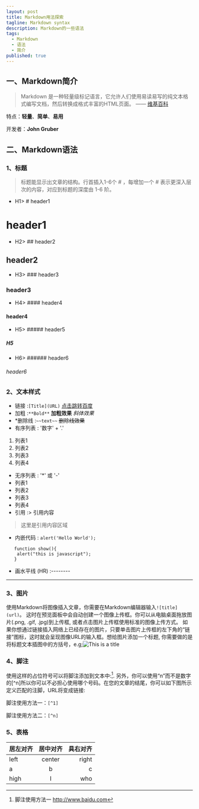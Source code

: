 ```yaml
---
layout: post
title: Markdown用法探索
tagline: Markdown syntax
description: Markdown的一些语法
tags:
  - Markdown
  - 语法
  - 简介
published: true
---
```



## 一、Markdown简介

> Markdown 是一种轻量级标记语言，它允许人们使用易读易写的纯文本格式编写文档，然后转换成格式丰富的HTML页面。 —— [维基百科](https://zh.wikipedia.org/wiki/Markdown)

 特点：**轻量**、**简单**、**易用**

 开发者：**John Gruber**


## **二、Markdown语法**

### 1、标题

>标题能显示出文章的结构。行首插入1-6个 # ，每增加一个 # 表示更深入层次的内容，对应到标题的深度由 1-6 阶。  

* H1> # header1
# header1
* H2> ## header2
## header2
* H3> ### header3
### header3
* H4> #### header4
#### header4
* H5> ##### header5
##### **H5**
* H6> ###### header6
###### header6


### 2、文本样式
* 链接 :`[Title](URL)`
	[点击跳转百度](http://www.baidu.com)
* 加粗 :`**Bold**`
	**加粗效果**
	*斜体效果*
* *删除线 :`~~text~~`
	~~删除线效果~~
* 有序列表 : '数字' + '.'
 1. 列表1
 2. 列表2
 3. 列表3
 4. 列表4
* 无序列表 : '*' 或 '-'
 * 列表1
 * 列表2
 * 列表3
 * 列表4
* 引用 :> 引用内容
> 这里是引用内容区域

* 内嵌代码 : `alert('Hello World');`
```
   function show(){
   	alert("this is javascript");
   }
```
* 画水平线 (HR) :--------  

---

### 3、图片

使用Markdown将图像插入文章，你需要在Markdown编辑器输入```![title](url)```。 这时在预览面板中会自动创建一个图像上传框。你可以从电脑桌面拖放图片(.png, .gif, .jpg)到上传框, 或者点击图片上传框使用标准的图像上传方式。 如果你想通过链接插入网络上已经存在的图片，只要单击图片上传框的左下角的“链接”图标，这时就会呈现图像URL的输入框。想给图片添加一个标题, 你需要做的是将标题文本插图中的方括号，e.g;![This is a title](http://pic.58pic.com/58pic/14/27/45/71r58PICmDM_1024.jpg)

### 4、脚注
使用这样的占位符号可以将脚注添加到文本中:[^1]. 另外，你可以使用“n”而不是数字的[^n]所以你可以不必担心使用哪个号码。在您的文章的结尾，你可以如下图所示定义匹配的注脚，URL将变成链接:

脚注使用方法一：```[^1]```

脚注使用方法二：```[^n]```


### 5、表格
| 居左对齐 |  居中对齐  |  具右对齐 |
| :--- | :----: | ----: |
| left | center | right |
| a    |   b    |     c |
| high |   I    |   who |


[^1]: 脚注使用方法一  http://www.baidu.com
